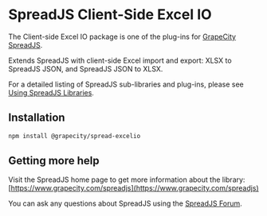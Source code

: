 # SpreadJS Client-Side Excel IO

The Client-side Excel IO package is one of the plug-ins for [GrapeCity SpreadJS](https://www.grapecity.com/spreadjs).

Extends SpreadJS with client-side Excel import and export: XLSX to SpreadJS JSON, and SpreadJS JSON to XLSX.

For a detailed listing of SpreadJS sub-libraries and plug-ins, please see [Using SpreadJS Libraries](https://www.grapecity.com/spreadjs/docs/v14/online/modules.html).

## Installation
```sh
npm install @grapecity/spread-excelio
```

## Getting more help
Visit the SpreadJS home page to get more information about the library:
[https://www.grapecity.com/spreadjs](https://www.grapecity.com/spreadjs)

You can ask any questions about SpreadJS using the [SpreadJS Forum](https://www.grapecity.com/forums/spreadjs).
